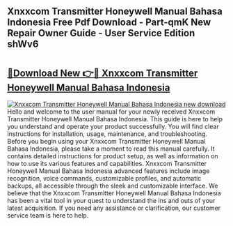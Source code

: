 ## Xnxxcom Transmitter Honeywell Manual Bahasa Indonesia Free Pdf Download - Part-qmK New Repair Owner Guide - User Service Edition shWv6

# <h2><a href="http://bc32342.oget.top/?id=Xnxxcom+Transmitter+Honeywell+Manual+Bahasa+Indonesia">🔗Download New 👉🔴 Xnxxcom Transmitter Honeywell Manual Bahasa Indonesia</a></h2>

[![Xnxxcom Transmitter Honeywell Manual Bahasa Indonesia new download](https://i.imgur.com/5g1atiW.png)](http://bc32342.oget.top/?id=Xnxxcom+Transmitter+Honeywell+Manual+Bahasa+Indonesia)
Hello and welcome to the user manual for your newly received Xnxxcom Transmitter Honeywell Manual Bahasa Indonesia. This guide is here to help you understand and operate your product successfully. You will find clear instructions for installation, usage, maintenance, and troubleshooting. Before you begin using your Xnxxcom Transmitter Honeywell Manual Bahasa Indonesia, please take a moment to read this manual carefully. It contains detailed instructions for product setup, as well as information on how to use its various features and capabilities. Xnxxcom Transmitter Honeywell Manual Bahasa Indonesia advanced features include image recognition, voice commands, customizable profiles, and automatic backups, all accessible through the sleek and customizable interface. We believe that the Xnxxcom Transmitter Honeywell Manual Bahasa Indonesia has been a vital tool in your quest to understand the ins and outs of your latest acquisition. If you need any assistance or clarification, our customer service team is here to help.
